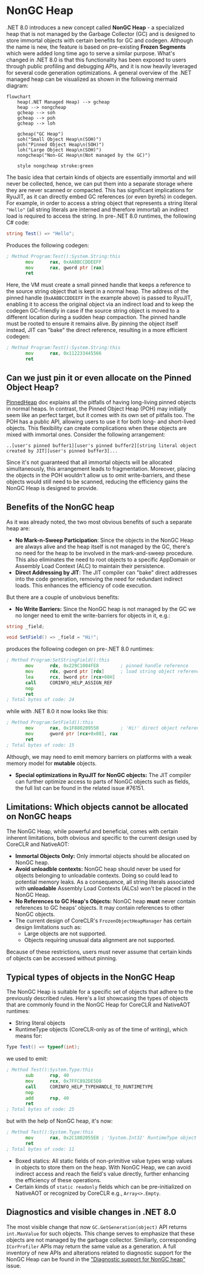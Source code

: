 # NonGC Heap

.NET 8.0 introduces a new concept called **NonGC Heap** - a specialized heap that is not managed by the Garbage Collector (GC) and is designed to store immortal objects with certain benefits for GC and codegen. Although the name is new, the feature is based on pre-existing **Frozen Segments** which were added long time ago to serve a similar purpose. What's changed in .NET 8.0 is that this functionality has been exposed to users through public profiling and debugging APIs, and it is now heavily leveraged for several code generation optimizations. A general overview of the .NET managed heap can be visualized as shown in the following mermaid diagram:

```mermaid
flowchart
    heap(.NET Managed Heap) --> gcheap
    heap --> nongcheap
    gcheap --> soh
    gcheap --> poh
    gcheap --> loh

    gcheap("GC Heap")
    soh("Small Object Heap\n(SOH)")
    poh("Pinned Object Heap\n(SOH)")
    loh("Large Object Heap\n(SOH)")
    nongcheap("Non-GC Heap\n(Not managed by the GC)")

    style nongcheap stroke:green
```

The basic idea that certain kinds of objects are essentially immortal and will never be collected, hence, we can put them into a separate storage where they are never scanned or compacted. This has significant implications for RyuJIT, as it can directly embed GC references (or even byrefs) in codegen. For example, in order to access a string object that represents a string literal `"Hello"` (all string literals are interned and therefore immortal) an indirect load is required to access the string. In pre-.NET 8.0 runtimes, the following C# code:
```cs
string Test() => "Hello";
```
Produces the following codegen:
```asm
; Method Program:Test():System.String:this
       mov      rax, 0xAABBCCDDEEFF
       mov      rax, gword ptr [rax]
       ret
```
Here, the VM must create a small pinned handle that keeps a reference to the source string object that is kept in a normal heap. The address of the pinned handle (`0xAABBCCDDEEFF` in the example above) is passed to RyuJIT, enabling it to access the original object via an indirect load and to keep the codegen GC-friendly in case if the source string object is moved to a different location during a sudden heap compaction. The pinned handle must be rooted to ensure it remains alive. By pinning the object itself instead, JIT can "bake" the direct reference, resulting in a more efficient codegen:
```asm
; Method Program:Test():System.String:this
       mov      rax, 0x112233445566
       ret
```

## Can we just pin it or even allocate on the Pinned Object Heap?

[PinnedHeap](PinnedHeap.md) doc explains all the pitfalls of having long-living pinned objects in normal heaps. In contrast, the Pinned Object Heap (POH) may initially seem like an perfect target, but it comes with its own set of pitfalls too. The POH has a public API, allowing users to use it for both long- and short-lived objects. This flexibility can create complications when these objects are mixed with immortal ones. Consider the following arrangement:
```
..[user's pinned buffer1][user's pinned buffer2][string literal object created by JIT][user's pinned buffer3]...
```
Since it's not guaranteed that all immortal objects will be allocated simultaneously, this arrangement leads to fragmentation. Moreover, placing the objects in the POH wouldn't allow us to omit write-barriers, and these objects would still need to be scanned, reducing the efficiency gains the NonGC Heap is designed to provide.

## Benefits of the NonGC heap

As it was already noted, the two most obvious benefits of such a separate heap are:
* **No Mark-n-Sweep Participation**: Since the objects in the NonGC Heap are always alive and the heap itself is not managed by the GC, there's no need for the heap to be involved in the mark-and-sweep procedure. This also eliminates the need to root objects to a specific AppDomain or Assembly Load Context (ALC) to maintain their persistence.
* **Direct Addressing by JIT**: The JIT compiler can "bake" direct addresses into the code generation, removing the need for redundant indirect loads. This enhances the efficiency of code execution.

But there are a couple of unobvious benefits:
* **No Write Barriers:** Since the NonGC heap is not managed by the GC we no longer need to emit the write-barriers for objects in it, e.g.:
```cs
string _field;

void SetField() => _field = "Hi!";
```
produces the following codegen on pre-.NET 8.0 runtimes:
```asm
; Method Program:SetStringField():this
       mov      rdx, 0x229C1004FE8        ; pinned handle reference
       mov      rdx, gword ptr [rdx]      ; load string object reference
       lea      rcx, bword ptr [rcx+08H]
       call     CORINFO_HELP_ASSIGN_REF
       nop      
       ret      
; Total bytes of code: 24
```
while with .NET 8.0 it now looks like this:
```asm
; Method Program:SetField():this
       mov      rax, 0x1F880209550        ; 'Hi!' direct object reference
       mov      gword ptr [rcx+0x08], rax
       ret      
; Total bytes of code: 15
```
Although, we may need to emit memory barriers on platforms with a weak memory model for **mutable** objects.

* **Special optimizations in RyuJIT for NonGC objects:** The JIT compiler can further optimize access to parts of NonGC objects such as fields, the full list can be found in the related issue #76151.

## Limitations: Which objects cannot be allocated on NonGC heaps
The NonGC Heap, while powerful and beneficial, comes with certain inherent limitations, both obvious and specific to the current design used by CoreCLR and NativeAOT:
* **Immortal Objects Only:** Only immortal objects should be allocated on NonGC heap.
* **Avoid unloadble contexts:** NonGC heap should never be used for objects belonging to unloadable contexts. Doing so could lead to potential memory leaks. As a consequence, all string literals associated with **unloadable** Assembly Load Contexts (ALCs) won't be placed in the NonGC Heap.
* **No References to GC Heap's Objects:** NonGC heap **must** never contain references to GC heaps' objects. It may contain references to other NonGC objects.
* The current design of CoreCLR's `FrozenObjectHeapManager` has certain design limitations such as:
  * Large objects are not supported.
  * Objects requiring unusual data alignment are not supported.

Because of these restrictions, users must never assume that certain kinds of objects can be accessed without pinning.

## Typical types of objects in the NonGC Heap
The NonGC Heap is suitable for a specific set of objects that adhere to the previously described rules. Here's a list showcasing the types of objects that are commonly found in the NonGC Heap for CoreCLR and NativeAOT runtimes:
* String literal objects
* RuntimeType objects (CoreCLR-only as of the time of writing), which means for:
```cs
Type Test() => typeof(int);
```
we used to emit:
```asm
; Method Test():System.Type:this
       sub      rsp, 40
       mov      rcx, 0x7FFC892DE5D8
       call     CORINFO_HELP_TYPEHANDLE_TO_RUNTIMETYPE
       nop      
       add      rsp, 40
       ret      
; Total bytes of code: 25

```
but with the help of NonGC heap, it's now:
```asm
; Method Test():System.Type:this
       mov      rax, 0x2C1802055E8 ; 'System.Int32' RuntimeType object
       ret      
; Total bytes of code: 11
```
* Boxed statics:  All static fields of non-primitive value types wrap values in objects to store them on the heap. With NonGC Heap, we can avoid indirect access and reach the field's value directly, further enhancing the efficiency of these operations.
* Certain kinds of `static readonly` fields which can be pre-initialized on NativeAOT or recognized by CoreCLR e.g., `Array<>.Empty`.

## Diagnostics and visible changes in .NET 8.0
The most visible change that now `GC.GetGeneration(object)` API returns `int.MaxValue` for such objects. This change serves to emphasize that these objects are not managed by the garbage collector. Similiarly, corresponding `ICorProfiler` APIs may return the same value as a generation. A full inventory of new APIs and alterations related to diagnostic support for the NonGC Heap can be found in the ["Diagnostic support for NonGC heap"](https://github.com/dotnet/runtime/issues/75836) issue.

